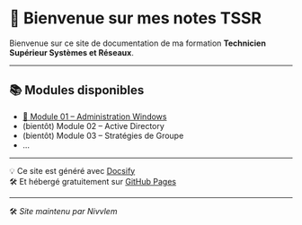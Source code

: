 # 👋 Bienvenue sur mes notes TSSR

Bienvenue sur ce site de documentation de ma formation **Technicien Supérieur Systèmes et Réseaux**.

---

## 📚 Modules disponibles

- [🧱 Module 01 – Administration Windows](090-services-réseau-en-environnement-microsoft/01-administration-windows/administration-windows.md)
- (bientôt) Module 02 – Active Directory
- (bientôt) Module 03 – Stratégies de Groupe
- ...

---

💡 Ce site est généré avec [Docsify](https://docsify.js.org)  
🛠️ Et hébergé gratuitement sur [GitHub Pages](https://pages.github.com)

---

🛠️ *Site maintenu par Nivvlem*
